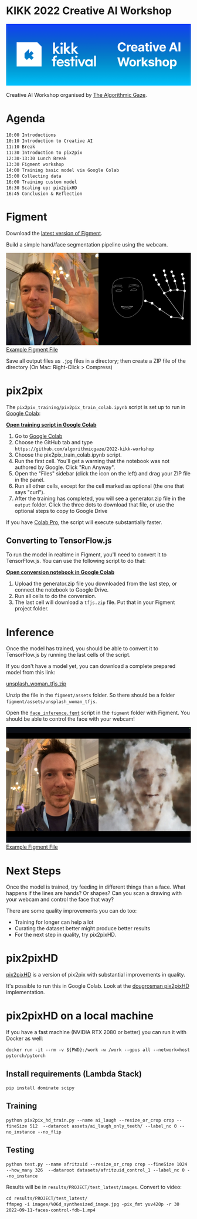 # KIKK 2022 Creative AI Workshop

![Banner](.github/kikk-creative-ai-banner.png)

Creative AI Workshop organised by [The Algorithmic Gaze](https://algorithmicgaze.com/).

# Agenda

```
10:00 Introductions
10:10 Introduction to Creative AI
11:10 Break
11:30 Introduction to pix2pix
12:30-13:30 Lunch Break
13:30 Figment workshop
14:00 Training basic model via Google Colab
15:00 Collecting data
16:00 Training custom model
16:30 Scaling up: pix2pixHD
16:45 Conclusion & Reflection
```

# Figment

Download the [latest version of Figment](https://figmentapp.com/download/).

Build a simple hand/face segmentation pipeline using the webcam.

![Example output](.github/figment-segmentation-result.jpg)
[Example Figment File](figment/face_segmentation_webcam.fgmt)

Save all output files as `.jpg` files in a directory; then create a ZIP file of the directory (On Mac: Right-Click > Compress)

# pix2pix

The `pix2pix_training/pix2pix_train_colab.ipynb` script is set up to run in [Google Colab](https://colab.research.google.com/):

**[Open training script in Google Colab](https://colab.research.google.com/github/algorithmicgaze/2022-kikk-workshop/blob/main/pix2pix_training/pix2pix_train_colab.ipynb)**

1. Go to [Google Colab](https://colab.research.google.com/)
2. Choose the GitHub tab and type `https://github.com/algorithmicgaze/2022-kikk-workshop`
3. Choose the pix2pix_train_colab.ipynb script.
4. Run the first cell. You'll get a warning that the notebook was not authored by Google. Click "Run Anyway".
5. Open the "Files" sidebar (click the icon on the left) and drag your ZIP file in the panel.
6. Run all other cells, except for the cell marked as optional (the one that says "curl").
7. After the training has completed, you will see a generator.zip file in the `output` folder. Click the three dots to download that file, or use the optional steps to copy to Google Drive

If you have [Colab Pro](https://colab.research.google.com/signup/pricing), the script will execute substantially faster.

## Converting to TensorFlow.js

To run the model in realtime in Figment, you'll need to convert it to TensorFlow.js. You can use the following script to do that:

**[Open conversion notebook in Google Colab](https://colab.research.google.com/github/algorithmicgaze/2022-kikk-workshop/blob/main/pix2pix_training/pix2pix_train_colab.ipynb)**

1. Upload the generator.zip file you downloaded from the last step, or connect the notebook to Google Drive.
2. Run all cells to do the conversion.
3. The last cell will download a `tfjs.zip` file. Put that in your Figment project folder.

# Inference

Once the model has trained, you should be able to convert it to TensorFlow.js by running the last cells of the script.

If you don't have a model yet, you can download a complete prepared model from this link:

[unsplash_woman_tfjs.zip](https://enigmeta.s3.amazonaws.com/2022-kikk-workshop/unsplash_woman_tfjs.zip)

Unzip the file in the `figment/assets` folder. So there should be a folder `figment/assets/unsplash_woman_tfjs`.

Open the [`face_inference.fgmt`](figment/face_inference.fgmt) script in the `figment` folder with Figment. You should be able to control the face with your webcam!

![Figment Inference Example](.github/figment-inference.jpeg)
[Example Figment File](figment/face_inference.fgmt)

# Next Steps

Once the model is trained, try feeding in different things than a face. What happens if the lines are hands? Or shapes? Can you scan a drawing with your webcam and control the face that way?

There are some quality improvements you can do too:

- Training for longer can help a lot
- Curating the dataset better might produce better results
- For the next step in quality, try pix2pixHD.

# pix2pixHD

[pix2pixHD](https://github.com/NVIDIA/pix2pixHD) is a version of pix2pix with substantial improvements in quality.

It's possible to run this in Google Colab. Look at the [dougrosman pix2pixHD](https://colab.research.google.com/github/dougrosman/pix2pixHD/blob/master/pix2pixHD.ipynb) implementation.

# pix2pixHD on a local machine

If you have a fast machine (NVIDIA RTX 2080 or better) you can run it with Docker as well:

```
docker run -it --rm -v ${PWD}:/work -w /work --gpus all --network=host pytorch/pytorch
```

## Install requirements (Lambda Stack)

```
pip install dominate scipy
```

## Training

```
python pix2pix_hd_train.py --name ai_laugh --resize_or_crop crop --fineSize 512  --dataroot assets/ai_laugh_only_teeth/ --label_nc 0 --no_instance --no_flip
```

## Testing

```
python test.py --name afritzuid --resize_or_crop crop --fineSize 1024 --how_many 326  --dataroot datasets/afritzuid_control_1 --label_nc 0 --no_instance
```

Results will be in `results/PROJECT/test_latest/images`. Convert to video:

```
cd results/PROJECT/test_latest/
ffmpeg -i images/%06d_synthesized_image.jpg -pix_fmt yuv420p -r 30 2022-09-11-faces-control-fdb-1.mp4
```
